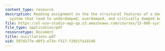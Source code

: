 ```yaml
---
content_type: resource
description: Reading assignment on the the structural features of a damped oscillations
  system that lead to underdamped, overdamped, and critically damped behavior.
file: https://ol-ocw-studio-app-qa.s3.amazonaws.com/courses/15-988-system-dynamics-self-study-fall-1998-spring-1999/597d177ed0f2e73ef317f2921fa14148_oscillations.pdf
file_type: application/pdf
resourcetype: Document
title: oscillations.pdf
uid: 597d177e-d0f2-e73e-f317-f2921fa14148
---
```


